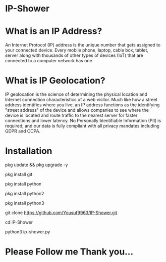 # IP-Shower

# What is an IP Address?

An Internet Protocol (IP) address is the unique number that gets assigned to your connected device. Every mobile phone, laptop, cable box, tablet, server along with thousands of other types of devices (IoT) that are connected to a computer network has one.

# What is IP Geolocation?

IP geolocation is the science of determining the physical location and Internet connection characteristics of a web visitor. Much like how a street address identifies where you live, an IP address functions as the identifying "street address" of the device and allows companies to see where the device is located and route traffic to the nearest server for faster connections and lower latency. No Personally Identifiable Information (PII) is required, and our data is fully compliant with all privacy mandates including GDPR and CCPA.

# Installation

pkg update && pkg upgrade -y

pkg install git

pkg install python

pkg install python2

pkg install python3

git clone https://github.com/Yousuf9963/IP-Shower.git

cd IP-Shower

python3 ip-shower.py

# Please Follow me Thank you...


